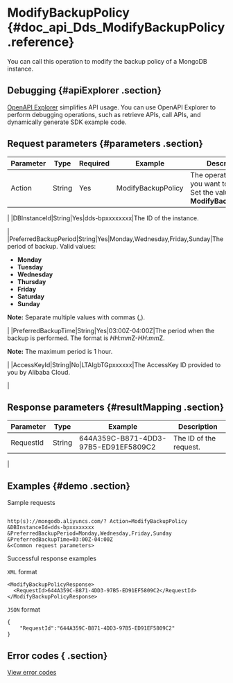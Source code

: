 # ModifyBackupPolicy {#doc_api_Dds_ModifyBackupPolicy .reference}

You can call this operation to modify the backup policy of a MongoDB instance.

## Debugging {#apiExplorer .section}

[OpenAPI Explorer](https://api.aliyun.com/#product=Dds&api=ModifyBackupPolicy) simplifies API usage. You can use OpenAPI Explorer to perform debugging operations, such as retrieve APIs, call APIs, and dynamically generate SDK example code.

## Request parameters {#parameters .section}

|Parameter|Type|Required|Example|Description|
|---------|----|--------|-------|-----------|
|Action|String|Yes|ModifyBackupPolicy|The operation that you want to perform. Set the value to **ModifyBackupPolicy**.

 |
|DBInstanceId|String|Yes|dds-bpxxxxxxxx|The ID of the instance.

 |
|PreferredBackupPeriod|String|Yes|Monday,Wednesday,Friday,Sunday|The period of backup. Valid values:

 -   **Monday** 
-   **Tuesday** 
-   **Wednesday** 
-   **Thursday** 
-   **Friday** 
-   **Saturday** 
-   **Sunday** 

 **Note:** Separate multiple values with commas \(,\).

 |
|PreferredBackupTime|String|Yes|03:00Z-04:00Z|The period when the backup is performed. The format is *HH:mm*Z-*HH:mm*Z.

 **Note:** The maximum period is 1 hour.

 |
|AccessKeyId|String|No|LTAIgbTGpxxxxxx|The AccessKey ID provided to you by Alibaba Cloud.

 |

## Response parameters {#resultMapping .section}

|Parameter|Type|Example|Description|
|---------|----|-------|-----------|
|RequestId|String|644A359C-B871-4DD3-97B5-ED91EF5809C2|The ID of the request.

 |

## Examples {#demo .section}

Sample requests

``` {#request_demo}

http(s)://mongodb.aliyuncs.com/? Action=ModifyBackupPolicy
&DBInstanceId=dds-bpxxxxxxxx
&PreferredBackupPeriod=Monday,Wednesday,Friday,Sunday
&PreferredBackupTime=03:00Z-04:00Z
&<Common request parameters>

```

Successful response examples

`XML` format

``` {#xml_return_success_demo}
<ModifyBackupPolicyResponse>
  <RequestId>644A359C-B871-4DD3-97B5-ED91EF5809C2</RequestId> 
</ModifyBackupPolicyResponse>

```

`JSON` format

``` {#json_return_success_demo}
{
	"RequestId":"644A359C-B871-4DD3-97B5-ED91EF5809C2"
}
```

## Error codes { .section}

[View error codes](https://error-center.aliyun.com/status/product/Dds)

